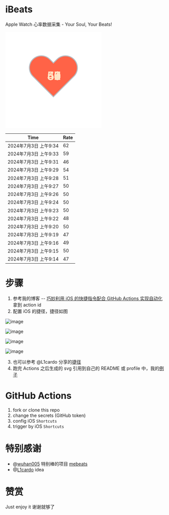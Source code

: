# iBeats
Apple Watch 心率数据采集 - Your Soul, Your Beats!

![](./files/heart.svg)

<!--START_SECTION:my_heart_rate-->
| Time | Rate | 
 | ---- | ---- | 
| 2024年7月3日 上午9:34 | 62 |
| 2024年7月3日 上午9:33 | 59 |
| 2024年7月3日 上午9:31 | 46 |
| 2024年7月3日 上午9:29 | 54 |
| 2024年7月3日 上午9:28 | 51 |
| 2024年7月3日 上午9:27 | 50 |
| 2024年7月3日 上午9:26 | 50 |
| 2024年7月3日 上午9:24 | 50 |
| 2024年7月3日 上午9:23 | 50 |
| 2024年7月3日 上午9:22 | 48 |
| 2024年7月3日 上午9:20 | 50 |
| 2024年7月3日 上午9:19 | 47 |
| 2024年7月3日 上午9:16 | 49 |
| 2024年7月3日 上午9:15 | 50 |
| 2024年7月3日 上午9:14 | 47 |

<!--END_SECTION:my_heart_rate-->

# 步骤
1. 参考我的博客 -- [巧妙利用 iOS 的快捷指令配合 GitHub Actions 实现自动化](https://github.com/yihong0618/gitblog/issues/198) 拿到 action id
2. 配置 iOS 的捷径，捷径如图

![image](https://user-images.githubusercontent.com/15976103/122154218-0db0b480-ce97-11eb-93bb-5aec07c558dc.png)

![image](https://user-images.githubusercontent.com/15976103/122154236-186b4980-ce97-11eb-8e4b-70551a0391ae.png)

![image](https://user-images.githubusercontent.com/15976103/122154268-2d47dd00-ce97-11eb-902e-3acf292265a9.png)

![image](https://user-images.githubusercontent.com/15976103/122174055-fa144680-ceb4-11eb-9be2-3eb83cd516f7.png)

3. 也可以参考 @L1cardo 分享的[捷径](https://www.icloud.com/shortcuts/6ab6047b459c41ad822ad6b94b1c03d4)
4. 跑完 Actions 之后生成的 svg 引用到自己的 README 或 profile 中，我的[例子](https://github.com/yihong0618) 

# GitHub Actions

1. fork or clone this repo
2. change the secrets (GitHub token)
3. config iOS `Shortcuts` 
4. trigger by iOS `Shortcuts`

# 特别感谢
- @[wuhan005](https://github.com/wuhan005) 特别棒的项目 [mebeats](https://github.com/wuhan005/mebeats)
- @[L1cardo](https://github.com/L1cardo) idea

# 赞赏
Just enjoy it
谢谢就够了
